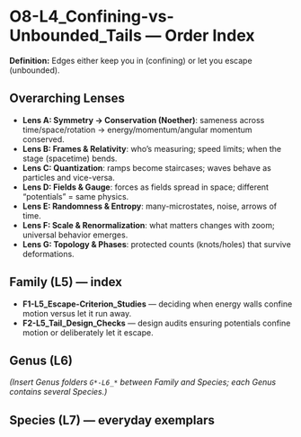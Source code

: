# O8-L4_Confining-vs-Unbounded_Tails — Order Index
**Definition:** Edges either keep you in (confining) or let you escape (unbounded).

## Overarching Lenses

- **Lens A: Symmetry -> Conservation (Noether)**: sameness across time/space/rotation → energy/momentum/angular momentum conserved.
- **Lens B: Frames & Relativity**: who’s measuring; speed limits; when the stage (spacetime) bends.
- **Lens C: Quantization**: ramps become staircases; waves behave as particles and vice-versa.
- **Lens D: Fields & Gauge**: forces as fields spread in space; different “potentials” = same physics.
- **Lens E: Randomness & Entropy**: many-microstates, noise, arrows of time.
- **Lens F: Scale & Renormalization**: what matters changes with zoom; universal behavior emerges.
- **Lens G: Topology & Phases**: protected counts (knots/holes) that survive deformations.

## Family (L5) — index
- **F1-L5_Escape-Criterion_Studies** — deciding when energy walls confine motion versus let it run away.
- **F2-L5_Tail_Design_Checks** — design audits ensuring potentials confine motion or deliberately let it escape.
## Genus (L6)

_(Insert Genus folders `G*-L6_*` between Family and Species; each Genus contains several Species.)_

## Species (L7) — everyday exemplars
